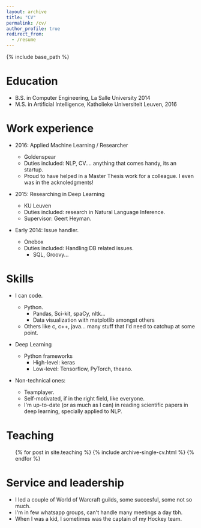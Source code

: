 ```yaml
---
layout: archive
title: "CV"
permalink: /cv/
author_profile: true
redirect_from:
  - /resume
---
```


{% include base_path %}

Education
======
* B.S. in Computer Engineering, La Salle University 2014
* M.S. in Artificial Intelligence, Katholieke Universiteit Leuven, 2016

Work experience
======
* 2016: Applied Machine Learning / Researcher
  * Goldenspear
  * Duties included: NLP, CV.... anything that comes handy, its an startup.
  * Proud to have helped in a Master Thesis work for a colleague. I even was in the acknoledgments! 

* 2015: Researching in Deep Learning
  * KU Leuven
  * Duties included: research in Natural Language Inference.
  * Supervisor: Geert Heyman.

* Early 2014: Issue handler.
  * Onebox
  * Duties included: Handling DB related issues.
    * SQL, Groovy...
  
Skills
======
* I can code.
  * Python.
    * Pandas, Sci-kit, spaCy, nltk...
    * Data visualization with matplotlib amongst others
  * Others like c, c++, java... many stuff that I'd need to catchup at some point.
  
* Deep Learning
  * Python frameworks
    * High-level: keras
    * Low-level: Tensorflow, PyTorch, theano.

* Non-technical ones:
  * Teamplayer. 
  * Self-motivated, if in the right field, like everyone. 
  * I'm up-to-date (or as much as I can) in reading scientific papers in deep learning, specially applied to NLP.
  
Teaching
======
  <ul>{% for post in site.teaching %}
    {% include archive-single-cv.html %}
  {% endfor %}</ul>
  
Service and leadership
======
* I led a couple of World of Warcraft guilds, some succesful, some not so much.
* I'm in few whatsapp groups, can't handle many meetings a day tbh.
* When I was a kid, I sometimes was the captain of my Hockey team. 
